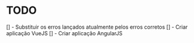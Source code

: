 # TODO

[] - Substituir os erros lançados atualmente pelos erros corretos
[] - Criar aplicação VueJS
[] - Criar aplicação AngularJS
